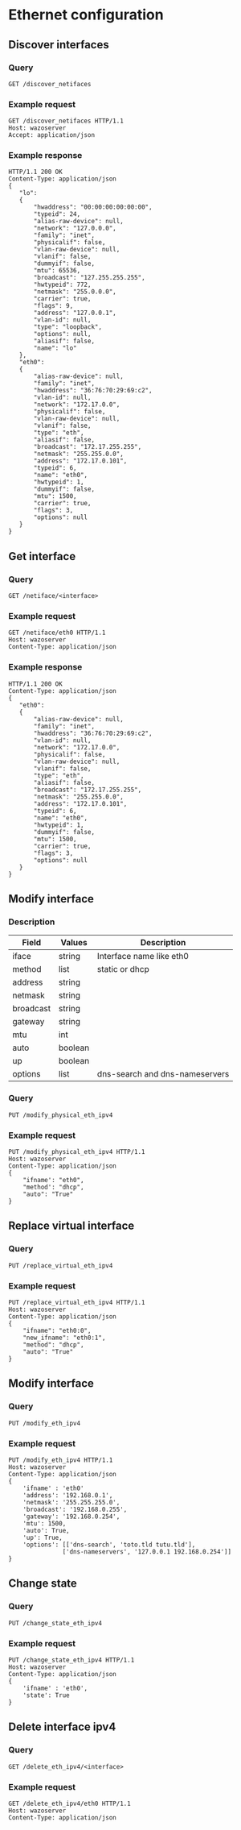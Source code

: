 # Ethernet configuration

## Discover interfaces

### Query

    GET /discover_netifaces

### Example request

    GET /discover_netifaces HTTP/1.1
    Host: wazoserver
    Accept: application/json

### Example response

    HTTP/1.1 200 OK
    Content-Type: application/json
    {
       "lo":
       {
           "hwaddress": "00:00:00:00:00:00",
           "typeid": 24,
           "alias-raw-device": null,
           "network": "127.0.0.0",
           "family": "inet",
           "physicalif": false,
           "vlan-raw-device": null,
           "vlanif": false,
           "dummyif": false,
           "mtu": 65536,
           "broadcast": "127.255.255.255",
           "hwtypeid": 772,
           "netmask": "255.0.0.0",
           "carrier": true,
           "flags": 9,
           "address": "127.0.0.1",
           "vlan-id": null,
           "type": "loopback",
           "options": null,
           "aliasif": false,
           "name": "lo"
       },
       "eth0":
       {
           "alias-raw-device": null,
           "family": "inet",
           "hwaddress": "36:76:70:29:69:c2",
           "vlan-id": null,
           "network": "172.17.0.0",
           "physicalif": false,
           "vlan-raw-device": null,
           "vlanif": false,
           "type": "eth",
           "aliasif": false,
           "broadcast": "172.17.255.255",
           "netmask": "255.255.0.0",
           "address": "172.17.0.101",
           "typeid": 6,
           "name": "eth0",
           "hwtypeid": 1,
           "dummyif": false,
           "mtu": 1500,
           "carrier": true,
           "flags": 3,
           "options": null
       }
    }

## Get interface

### Query

    GET /netiface/<interface>

### Example request

    GET /netiface/eth0 HTTP/1.1
    Host: wazoserver
    Content-Type: application/json

### Example response

    HTTP/1.1 200 OK
    Content-Type: application/json
    {
       "eth0":
       {
           "alias-raw-device": null,
           "family": "inet",
           "hwaddress": "36:76:70:29:69:c2",
           "vlan-id": null,
           "network": "172.17.0.0",
           "physicalif": false,
           "vlan-raw-device": null,
           "vlanif": false,
           "type": "eth",
           "aliasif": false,
           "broadcast": "172.17.255.255",
           "netmask": "255.255.0.0",
           "address": "172.17.0.101",
           "typeid": 6,
           "name": "eth0",
           "hwtypeid": 1,
           "dummyif": false,
           "mtu": 1500,
           "carrier": true,
           "flags": 3,
           "options": null
       }
    }

## Modify interface

### Description

| Field     | Values  | Description                    |
| --------- | ------- | ------------------------------ |
| iface     | string  | Interface name like eth0       |
| method    | list    | static or dhcp                 |
| address   | string  |                                |
| netmask   | string  |                                |
| broadcast | string  |                                |
| gateway   | string  |                                |
| mtu       | int     |                                |
| auto      | boolean |                                |
| up        | boolean |                                |
| options   | list    | dns-search and dns-nameservers |

### Query

    PUT /modify_physical_eth_ipv4

### Example request

    PUT /modify_physical_eth_ipv4 HTTP/1.1
    Host: wazoserver
    Content-Type: application/json
    {
        "ifname': "eth0",
        "method': "dhcp",
        "auto": "True"
    }

## Replace virtual interface

### Query

    PUT /replace_virtual_eth_ipv4

### Example request

    PUT /replace_virtual_eth_ipv4 HTTP/1.1
    Host: wazoserver
    Content-Type: application/json
    {
        "ifname": "eth0:0",
        "new_ifname": "eth0:1",
        "method": "dhcp",
        "auto": "True"
    }

## Modify interface

### Query

    PUT /modify_eth_ipv4

### Example request

    PUT /modify_eth_ipv4 HTTP/1.1
    Host: wazoserver
    Content-Type: application/json
    {
        'ifname' : 'eth0'
        'address': '192.168.0.1',
        'netmask': '255.255.255.0',
        'broadcast': '192.168.0.255',
        'gateway': '192.168.0.254',
        'mtu': 1500,
        'auto': True,
        'up': True,
        'options': [['dns-search', 'toto.tld tutu.tld'],
                   ['dns-nameservers', '127.0.0.1 192.168.0.254']]
    }

## Change state

### Query

    PUT /change_state_eth_ipv4

### Example request

    PUT /change_state_eth_ipv4 HTTP/1.1
    Host: wazoserver
    Content-Type: application/json
    {
        'ifname' : 'eth0',
        'state': True
    }

## Delete interface ipv4

### Query

    GET /delete_eth_ipv4/<interface>

### Example request

    GET /delete_eth_ipv4/eth0 HTTP/1.1
    Host: wazoserver
    Content-Type: application/json
